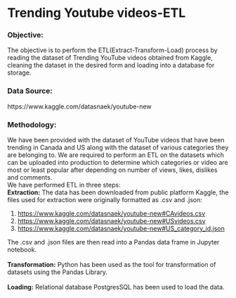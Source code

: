 # Trending Youtube videos-ETL
<h3>Objective:</h3>
 The objective is to perform the ETL(Extract-Transform-Load) process by reading the dataset of Trending YouTube videos obtained from Kaggle, cleaning the dataset in the desired     form and loading into a database for storage.
<h3>Data Source:</h3>https://www.kaggle.com/datasnaek/youtube-new
<h3>Methodology:</h3>
 We have been provided with the dataset of YouTube videos that have been trending in Canada and US along with the dataset of various categories they are belonging to. We are        required to perform an ETL on the datasets which can be uploaded into production to determine which categories or video are most or least popular after depending on number of     views, likes, dislikes and comments.<br> 
 We have performed ETL in three steps:<br>
<strong>Extraction:</strong> The data has been downloaded from public platform Kaggle, the files used for extraction were originally formatted as .csv and .json:

1. https://www.kaggle.com/datasnaek/youtube-new#CAvideos.csv
2. https://www.kaggle.com/datasnaek/youtube-new#USvideos.csv
3. https://www.kaggle.com/datasnaek/youtube-new#US_category_id.json

The .csv and .json files are then read into a Pandas data frame in Jupyter notebook.<br><br>
<strong>Transformation:</strong> Python has been used as the tool for transformation of datasets using the Pandas Library.<br><br>
<strong>Loading:</strong> Relational database PostgresSQL has been used to load the data.

 

